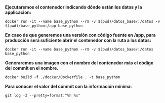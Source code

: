 **Ejecutaremos el contenedor indicando dónde están los datos y la applicacion:**

```docker run -it --name base_python --rm -v $(pwd)/datos_base/:/datos -v $(pwd)/base_python:/app base_python```

**En caso de que generemos una versión con código fuente en /app, para producción será suficiente abrir
el contenedor con la ruta a los datos:**

```docker run -it --name base_python --rm -v $(pwd)/datos_base/:/datos base_python```

**Generaremos una imagen con el nombre del contenedor más el código del commit en el nombre.**

```docker build -f ./docker/Dockerfile . -t base_python```

**Para conocer el valor del commit con la información mínima:**

```git log -3 --pretty=format:"%h %s"```